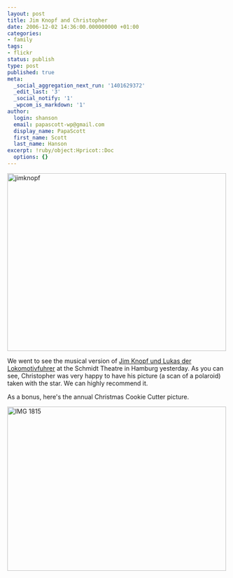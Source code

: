 ```yaml
---
layout: post
title: Jim Knopf and Christopher
date: 2006-12-02 14:36:00.000000000 +01:00
categories:
- family
tags:
- flickr
status: publish
type: post
published: true
meta:
  _social_aggregation_next_run: '1401629372'
  _edit_last: '3'
  _social_notify: '1'
  _wpcom_is_markdown: '1'
author:
  login: shanson
  email: papascott-wp@gmail.com
  display_name: PapaScott
  first_name: Scott
  last_name: Hanson
excerpt: !ruby/object:Hpricot::Doc
  options: {}
---
```

<p><a href="http://www.flickr.com/photos/papascott/311920609/" title="Photo Sharing"><img src="https://static.flickr.com/105/311920609_d52e96b258_o.jpg" width="500" height="406" alt="jimknopf" /></a></p>
<p>We went to see the musical version of <a href="http://tivoli.de/index.php?id=event843">Jim Knopf und Lukas der Lokomotivfuhrer</a> at the Schmidt Theatre in Hamburg yesterday. As you can see, Christopher was very happy to have his picture (a scan of a polaroid) taken with the star. We can highly recommend it.</p>
<p>As a bonus, here's the annual Christmas Cookie Cutter picture.</p>
<p><a href="http://www.flickr.com/photos/papascott/311931666/" title="Photo Sharing"><img src="https://static.flickr.com/116/311931666_6999e98b23.jpg" width="500" height="375" alt="IMG 1815" /></a></p>
